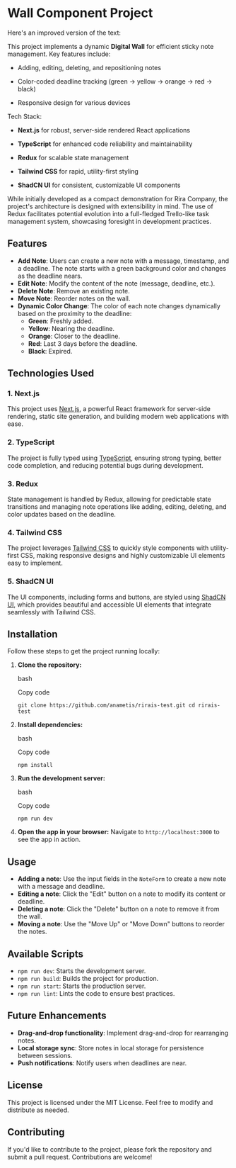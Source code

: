 Wall Component Project
======================

Here's an improved version of the text:

This project implements a dynamic **Digital Wall** for efficient sticky note management. Key features include:

- Adding, editing, deleting, and repositioning notes

- Color-coded deadline tracking (green → yellow → orange → red → black)

- Responsive design for various devices

Tech Stack:

- **Next.js** for robust, server-side rendered React applications

- **TypeScript** for enhanced code reliability and maintainability

- **Redux** for scalable state management

- **Tailwind CSS** for rapid, utility-first styling

- **ShadCN UI** for consistent, customizable UI components

While initially developed as a compact demonstration for Rira Company, the project's architecture is designed with extensibility in mind. The use of Redux facilitates potential evolution into a full-fledged Trello-like task management system, showcasing foresight in development practices.

Features
--------

-   **Add Note**: Users can create a new note with a message, timestamp, and a deadline. The note starts with a green background color and changes as the deadline nears.
-   **Edit Note**: Modify the content of the note (message, deadline, etc.).
-   **Delete Note**: Remove an existing note.
-   **Move Note**: Reorder notes on the wall.
-   **Dynamic Color Change**: The color of each note changes dynamically based on the proximity to the deadline:
    -   **Green**: Freshly added.
    -   **Yellow**: Nearing the deadline.
    -   **Orange**: Closer to the deadline.
    -   **Red**: Last 3 days before the deadline.
    -   **Black**: Expired.

Technologies Used
-----------------

### 1\. **Next.js**

This project uses [Next.js](https://nextjs.org/), a powerful React framework for server-side rendering, static site generation, and building modern web applications with ease.

### 2\. **TypeScript**

The project is fully typed using [TypeScript](https://www.typescriptlang.org/), ensuring strong typing, better code completion, and reducing potential bugs during development.

### 3\. **Redux**

State management is handled by Redux, allowing for predictable state transitions and managing note operations like adding, editing, deleting, and color updates based on the deadline.

### 4\. **Tailwind CSS**

The project leverages [Tailwind CSS](https://tailwindcss.com/) to quickly style components with utility-first CSS, making responsive designs and highly customizable UI elements easy to implement.

### 5\. **ShadCN UI**

The UI components, including forms and buttons, are styled using [ShadCN UI](https://shadcn.dev/), which provides beautiful and accessible UI elements that integrate seamlessly with Tailwind CSS.

Installation
------------

Follow these steps to get the project running locally:

1.  **Clone the repository:**

    bash

    Copy code

    `git clone https://github.com/anametis/rirais-test.git
    cd rirais-test`

2.  **Install dependencies:**

    bash

    Copy code

    `npm install`

3.  **Run the development server:**

    bash

    Copy code

    `npm run dev`

4.  **Open the app in your browser:** Navigate to `http://localhost:3000` to see the app in action.

Usage
-----

-   **Adding a note**: Use the input fields in the `NoteForm` to create a new note with a message and deadline.
-   **Editing a note**: Click the "Edit" button on a note to modify its content or deadline.
-   **Deleting a note**: Click the "Delete" button on a note to remove it from the wall.
-   **Moving a note**: Use the "Move Up" or "Move Down" buttons to reorder the notes.

Available Scripts
-----------------

-   `npm run dev`: Starts the development server.
-   `npm run build`: Builds the project for production.
-   `npm run start`: Starts the production server.
-   `npm run lint`: Lints the code to ensure best practices.

Future Enhancements
-------------------

-   **Drag-and-drop functionality**: Implement drag-and-drop for rearranging notes.
-   **Local storage sync**: Store notes in local storage for persistence between sessions.
-   **Push notifications**: Notify users when deadlines are near.

License
-------

This project is licensed under the MIT License. Feel free to modify and distribute as needed.

Contributing
------------

If you'd like to contribute to the project, please fork the repository and submit a pull request. Contributions are welcome!